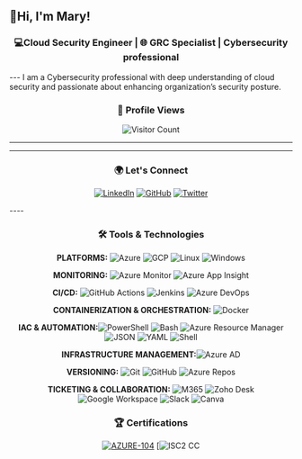## 👋Hi, I'm Mary!

<div align="center">
  
### 💻Cloud Security Engineer | 🌐 GRC Specialist |  Cybersecurity professional

</div>
---
I am a Cybersecurity professional with deep understanding of cloud security and passionate about enhancing organization’s security posture.

<div align="center"> 
  
  ### 👀 Profile Views 
  
</div>
<div align="center">  
  
  ![Visitor Count](https://visitor-badge.laobi.icu/badge?page_id=MaryBamisile)

 </div>

 ---
 ---

 <div align="center"> 
  
### 🌍 Let's Connect


[![LinkedIn](https://img.shields.io/badge/-LinkedIn-0077B5?style=for-the-badge&logo=linkedin&logoColor=white)](https://www.linkedin.com/in/marybamisile/)
[![GitHub](https://img.shields.io/badge/-GitHub-181717?style=for-the-badge&logo=github&logoColor=white)](https://github.com/MaryBamisile)
[![Twitter](https://img.shields.io/badge/-Twitter-1DA1F2?style=for-the-badge&logo=twitter&logoColor=white)](https://twitter.com/MaryCybSec)

</div>
----
<div align="center"> 
<div align="center"> 
  
### 🛠️ Tools & Technologies


 </div>

**PLATFORMS:** ![Azure](https://img.shields.io/badge/AZURE-0078D4?style=flat&logo=microsoft-azure) ![GCP](https://img.shields.io/badge/GCP-4285F4?style=flat&logo=google-cloud) ![Linux](https://img.shields.io/badge/LINUX-FCC624?style=flat&logo=linux) ![Windows](https://img.shields.io/badge/WINDOWS-0078D6?style=flat&logo=windows) 

**MONITORING:** ![Azure Monitor](https://img.shields.io/badge/AZURE%20MONITOR-2563EB?style=flat) ![Azure App Insight](https://img.shields.io/badge/AZURE%20APP%20INSIGHT-0078D4?style=flat)

**CI/CD:** ![GitHub Actions](https://img.shields.io/badge/GITHUB%20ACTIONS-2088FF?style=flat&logo=github-actions) ![Jenkins](https://img.shields.io/badge/JENKINS-D24939?style=flat&logo=jenkins) ![Azure DevOps](https://img.shields.io/badge/AZURE%20DEVOPS-0078D7?style=flat&logo=azure-devops)

**CONTAINERIZATION & ORCHESTRATION:** ![Docker](https://img.shields.io/badge/DOCKER-2496ED?style=flat&logo=docker) 

**IAC & AUTOMATION:**![PowerShell](https://img.shields.io/badge/POWERSHELL-5391FE?style=flat&logo=powershell) ![Bash](https://img.shields.io/badge/BASH-4EAA25?style=flat&logo=gnu-bash) ![Azure Resource Manager](https://img.shields.io/badge/AZURE%20RESOURCE%20MANAGER-0078D4?style=flat&logo=microsoft-azure) ![JSON](https://img.shields.io/badge/JSON-000000?style=flat&logo=json) ![YAML](https://img.shields.io/badge/YAML-000080?style=flat&logo=yaml) ![Shell](https://img.shields.io/badge/SHELL-4EAA25?style=flat&logo=gnu-bash)

**INFRASTRUCTURE MANAGEMENT:**![Azure AD](https://img.shields.io/badge/AZURE%20AD-0078D4?style=flat&logo=microsoft-azure)

**VERSIONING:** ![Git](https://img.shields.io/badge/GIT-F05032?style=flat&logo=git) ![GitHub](https://img.shields.io/badge/GITHUB-181717?style=flat&logo=github) ![Azure Repos](https://img.shields.io/badge/AZURE%20REPOS-0078D4?style=flat&logo=azure-devops)

**TICKETING & COLLABORATION:** ![M365](https://img.shields.io/badge/MICROSOFT%20365-D83B01?style=flat&logo=microsoft) ![Zoho Desk](https://img.shields.io/badge/ZOHO%20DESK-FF4A00?style=flat&logo=zoho) ![Google Workspace](https://img.shields.io/badge/GOOGLE%20WORKSPACE-4285F4?style=flat&logo=google) ![Slack](https://img.shields.io/badge/SLACK-4A154B?style=flat&logo=slack) ![Canva](https://img.shields.io/badge/CANVA-00C4CC?style=flat&logo=canva)
  
### 🏆 Certifications

[![AZURE-104](https://img.shields.io/badge/AZURE%20ADMINISTRATOR-0078D4?style=flat&logo=microsoft-azure)](https://learn.microsoft.com/api/credentials/share/en-us/MaryBamisile-0523/AED12115C4EDC0BD?sharingId=EC7F52AD2362AAA5) 
[![ISC2 CC]()


</div>
<!--
**MaryBamisile/MaryBamisile** is a ✨ _special_ ✨ repository because its `README.md` (this file) appears on your GitHub profile.

Here are some ideas to get you started:

- 🔭 I’m currently working on ...
- 🌱 I’m currently learning ...
- 👯 I’m looking to collaborate on ...
- 🤔 I’m looking for help with ...
- 💬 Ask me about ...
- 📫 How to reach me: ...
- 😄 Pronouns: ...
- ⚡ Fun fact: ...
-->
